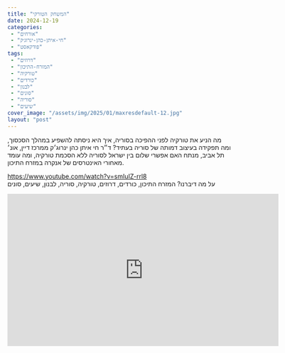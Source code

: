 ```yaml
---
title: "המשחק הטורקי"
date: 2024-12-19
categories: 
 - "אורחים"
 - "חי-איתן-כהן-ינרוג׳ק"
 - "פודקאסט"
tags: 
 - "דרוזים"
 - "המזרח-התיכון"
 - "טורקיה"
 - "כורדים"
 - "לבנון"
 - "סונים"
 - "סוריה"
 - "שיעים"
cover_image: "/assets/img/2025/01/maxresdefault-12.jpg"
layout: "post"
---
```


מה הניע את טורקיה לפני ההפיכה בסוריה, איך היא ניסתה להשפיע במהלך הסכסוך, ומה תפקידה בעיצוב דמותה של סוריה בעתיד? ד״ר חי איתן כהן ינרוג׳ק ממרכז דיין, אונ׳ תל אביב, מנתח האם אפשרי שלום בין ישראל לסוריה ללא הסכמת טורקיה, ומה עומד מאחורי האינטרסים של אנקרה במזרח התיכון.

<https://www.youtube.com/watch?v=smIuIZ-rrl8>  
על מה דיברנו? המזרח התיכון, כורדים, דרוזים, טורקיה, סוריה, לבנון, שיעים, סונים

<iframe width="610" height="343" src="https://www.youtube.com/embed/smIuIZ-rrl8" frameborder="0" allow="accelerometer; autoplay; clipboard-write; encrypted-media; gyroscope; picture-in-picture; web-share" referrerpolicy="strict-origin-when-cross-origin" allowfullscreen></iframe>
